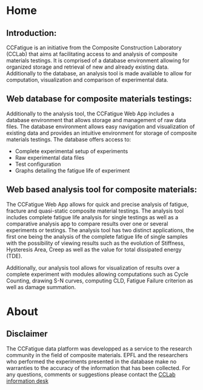 # Home

## Introduction:

CCFatigue is an initiative from the Composite Construction Laboratory (CCLab) that aims at facilitating access to and analysis of composite materials testings. It is comprised of a database environment allowing for organized storage and retrieval of new and already existing data. Additionally to the database, an analysis tool is made available to allow for computation, visualization and comparison of experimental data.

## Web database for composite materials testings:

Additionally to the analysis tool, the CCFatigue Web App includes a database environment that allows storage and management of raw data files. The database environment allows easy navigation and visualization of existing data and provides an intuitive environment for storage of composite materials testings. The database offers access to:

- Complete experimental setup of experiments
- Raw experimental data files
- Test configuration
- Graphs detailing the fatigue life of experiment

## Web based analysis tool for composite materials:

The CCFatigue Web App allows for quick and precise analysis of fatigue, fracture and quasi-static composite material testings. The analysis tool includes complete fatigue life analysis for single testings as well as a comparative analysis app to compare results over one or several experiments or testings. The analysis tool has two distinct applications, the first one being the analysis of the complete fatigue life of single samples with the possibility of viewing results such as the evolution of Stiffness, Hysteresis Area, Creep as well as the value for total dissipated energy (TDE).

Additionally, our analysis tool allows for visualization of results over a complete experiment with modules allowing computations such as Cycle Counting, drawing S-N curves, computing CLD, Fatigue Failure criterion as well as damage summation.

# About

## Disclaimer

The CCFatigue data platform was developped as a service to the research community in the field of composite materials. EPFL and the researchers who performed the experiments presented in the database make no warranties to the accuracy of the information that has been collected. For any questions, comments or suggestions please contact the [CCLab information desk](secretariat.cclab@epfl.ch)
